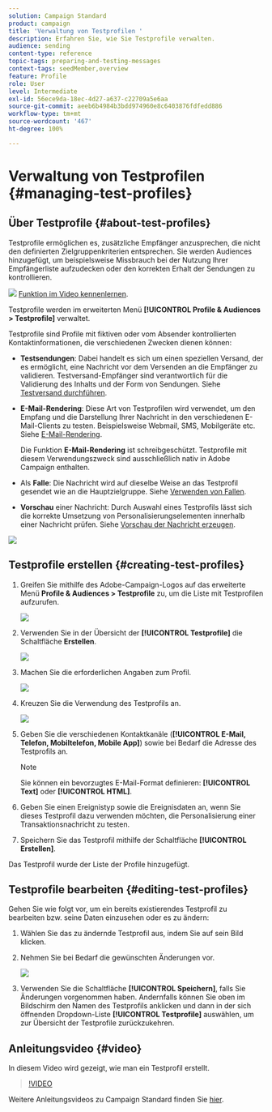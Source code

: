 ```yaml
---
solution: Campaign Standard
product: campaign
title: 'Verwaltung von Testprofilen '
description: Erfahren Sie, wie Sie Testprofile verwalten.
audience: sending
content-type: reference
topic-tags: preparing-and-testing-messages
context-tags: seedMember,overview
feature: Profile
role: User
level: Intermediate
exl-id: 56ece9da-18ec-4d27-a637-c22709a5e6aa
source-git-commit: aeeb6b4984b3bdd974960e8c6403876fdfedd886
workflow-type: tm+mt
source-wordcount: '467'
ht-degree: 100%

---
```


# Verwaltung von Testprofilen {#managing-test-profiles}

## Über Testprofile {#about-test-profiles}

Testprofile ermöglichen es, zusätzliche Empfänger anzusprechen, die nicht den definierten Zielgruppenkriterien entsprechen. Sie werden Audiences hinzugefügt, um beispielsweise Missbrauch bei der Nutzung Ihrer Empfängerliste aufzudecken oder den korrekten Erhalt der Sendungen zu kontrollieren.

![](assets/do-not-localize/how-to-video.png) [Funktion im Video kennenlernen](#video).

Testprofile werden im erweiterten Menü **[!UICONTROL Profile &amp; Audiences > Testprofile]** verwaltet.

Testprofile sind Profile mit fiktiven oder vom Absender kontrollierten Kontaktinformationen, die verschiedenen Zwecken dienen können:

* **Testsendungen**: Dabei handelt es sich um einen speziellen Versand, der es ermöglicht, eine Nachricht vor dem Versenden an die Empfänger zu validieren. Testversand-Empfänger sind verantwortlich für die Validierung des Inhalts und der Form von Sendungen. Siehe [Testversand durchführen](../../sending/using/sending-proofs.md).
* **E-Mail-Rendering**: Diese Art von Testprofilen wird verwendet, um den Empfang und die Darstellung Ihrer Nachricht in den verschiedenen E-Mail-Clients zu testen. Beispielsweise Webmail, SMS, Mobilgeräte etc. Siehe [E-Mail-Rendering](../../sending/using/email-rendering.md).

   Die Funktion **E-Mail-Rendering** ist schreibgeschützt. Testprofile mit diesem Verwendungszweck sind ausschließlich nativ in Adobe Campaign enthalten.

* Als **Falle**: Die Nachricht wird auf dieselbe Weise an das Testprofil gesendet wie an die Hauptzielgruppe. Siehe [Verwenden von Fallen](../../sending/using/using-traps.md).
* **Vorschau** einer Nachricht: Durch Auswahl eines Testprofils lässt sich die korrekte Umsetzung von Personalisierungselementen innerhalb einer Nachricht prüfen. Siehe [Vorschau der Nachricht erzeugen](/help/sending/using/previewing-messages.md).

![](assets/test_profile.png)

## Testprofile erstellen {#creating-test-profiles}

1. Greifen Sie mithilfe des Adobe-Campaign-Logos auf das erweiterte Menü **Profile &amp; Audiences > Testprofile** zu, um die Liste mit Testprofilen aufzurufen.

   ![](assets/test_profile_creation_1.png)

1. Verwenden Sie in der Übersicht der **[!UICONTROL Testprofile]** die Schaltfläche **Erstellen**.

   ![](assets/test_profile_creation_2.png)

1. Machen Sie die erforderlichen Angaben zum Profil.

   ![](assets/test_profile_creation_3.png)

1. Kreuzen Sie die Verwendung des Testprofils an.

   ![](assets/test_profile_creation_4.png)

1. Geben Sie die verschiedenen Kontaktkanäle (**[!UICONTROL E-Mail, Telefon, Mobiltelefon, Mobile App]**) sowie bei Bedarf die Adresse des Testprofils an.

   >[!NOTE]
   >
   >Sie können ein bevorzugtes E-Mail-Format definieren: **[!UICONTROL Text]** oder **[!UICONTROL HTML]**.

1. Geben Sie einen Ereignistyp sowie die Ereignisdaten an, wenn Sie dieses Testprofil dazu verwenden möchten, die Personalisierung einer Transaktionsnachricht zu testen.
1. Speichern Sie das Testprofil mithilfe der Schaltfläche **[!UICONTROL Erstellen]**.

Das Testprofil wurde der Liste der Profile hinzugefügt.

## Testprofile bearbeiten {#editing-test-profiles}

Gehen Sie wie folgt vor, um ein bereits existierendes Testprofil zu bearbeiten bzw. seine Daten einzusehen oder es zu ändern:

1. Wählen Sie das zu ändernde Testprofil aus, indem Sie auf sein Bild klicken.
1. Nehmen Sie bei Bedarf die gewünschten Änderungen vor.

   ![](assets/test_profile_edit.png)

1. Verwenden Sie die Schaltfläche **[!UICONTROL Speichern]**, falls Sie Änderungen vorgenommen haben. Andernfalls können Sie oben im Bildschirm den Namen des Testprofils anklicken und dann in der sich öffnenden Dropdown-Liste **[!UICONTROL Testprofile]** auswählen, um zur Übersicht der Testprofile zurückzukehren.

## Anleitungsvideo {#video}

In diesem Video wird gezeigt, wie man ein Testprofil erstellt.

>[!VIDEO](https://video.tv.adobe.com/v/24094?quality=12)

Weitere Anleitungsvideos zu Campaign Standard finden Sie [hier](https://experienceleague.adobe.com/docs/campaign-standard-learn/tutorials/overview.html?lang=de).
